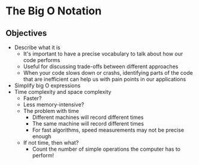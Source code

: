 # The Big O Notation

## Objectives

- Describe what it is
  - It's important to have a precise vocabulary to talk about how our code performs
  - Useful for discussing trade-offs between different approaches
  - When your code slows down or crashs, identifying parts of the code that are inefficient can help us with pain points in our applications
- Simplify big O expressions
- Time complexity and space complexity
  - Faster?
  - Less memory-intensive?
  - The problem with time
    - Different machines will record different times
    - The same machine will record different times
    - For fast algorithms, speed measurements may not be precise enough
  - If not time, then what?
    - Count the number of simple operations the computer has to perform!
